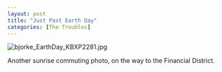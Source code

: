 ```yaml
---
layout: post
title: "Just Past Earth Day"
categories: [The Troubles]
---
```

<img alt="bjorke_EarthDay_KBXP2281.jpg" src="http://www.botzilla.com/blog/archives/pix2016/bjorke_EarthDay_KBXP2281.jpg" class="img-responsive" border="0" />

Another sunrise commuting photo, on the way to the Financial District.


